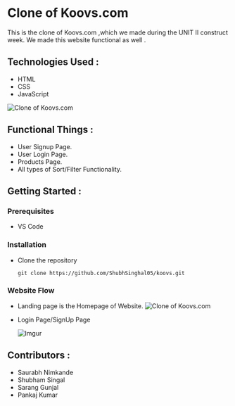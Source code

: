 # Clone of Koovs.com


This is the clone of Koovs.com ,which we made during the UNIT II construct week. We made this website functional as well .

## Technologies Used :
* HTML
* CSS
* JavaScript


![Clone of Koovs.com](https://miro.medium.com/max/875/1*9_Dsv9Wl1PStg6CtJnJFZg.jpeg)

## Functional Things :
* User Signup Page.
* User Login Page.
* Products Page.
* All types of Sort/Filter Functionality.


## Getting Started :


### Prerequisites 
* VS Code


### Installation 
* Clone the repository
    ``` 
    git clone https://github.com/ShubhSinghal05/koovs.git
    ```
### Website Flow
* Landing page is the Homepage of Website.
![Clone of Koovs.com](https://miro.medium.com/max/875/1*WjDOAvXpvIfd_xxMSxwvbQ.jpeg)

* Login Page/SignUp Page

    ![Imgur](https://i.imgur.com/bPA0nx6.gif)

## Contributors :
* Saurabh Nimkande
* Shubham Singal
* Sarang Gunjal
* Pankaj Kumar


